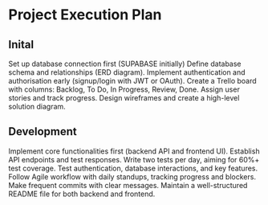 # Project Execution Plan

## Inital
Set up database connection first (SUPABASE initially)
Define database schema and relationships (ERD diagram).
Implement authentication and authorisation early (signup/login with JWT or OAuth).
Create a Trello board with columns: Backlog, To Do, In Progress, Review, Done.
Assign user stories and track progress.
Design wireframes and create a high-level solution diagram.

## Development

Implement core functionalities first (backend API and frontend UI).
Establish API endpoints and test responses.
Write two tests per day, aiming for 60%+ test coverage.
Test authentication, database interactions, and key features.
Follow Agile workflow with daily standups, tracking progress and blockers.
Make frequent commits with clear messages.
Maintain a well-structured README file for both backend and frontend.






